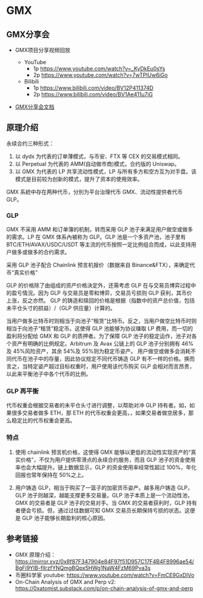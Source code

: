 # GMX

## GMX分享会

- GMX项目分享视频回放
  - YouTube
    - 1p <https://www.youtube.com/watch?v=_KyDkEu0sYs>
    - 2p <https://www.youtube.com/watch?v=7wTPIUw6iGo>
  - Bilibili
    - 1p <https://www.bilibili.com/video/BV12P411374D>
    - 2p <https://www.bilibili.com/video/BV1Ae411u7iG>

- [GMX分享会文档](./Share.md)

## 原理介绍

永续合约三种形式：

1. 以 dydx 为代表的订单薄模式，与币安、FTX 等 CEX 的交易模式相同。
2. 以 Perpetual 为代表的 AMM(自动做市商)模式，合约版的 Uniswap。
3. 以 GMX 为代表的 LP 共享流动性模式，LP 与所有多方和空方互为对手盘。该模式是目前较为创新的模式，提升了资本的使用效率。

GMX 系統中存在两种代币，分別为平台治理代币 GMX、流动性提供者代币 GLP。

### GLP

GMX 不采用 AMM 和订单簿的机制，转而采用 GLP 池子来满足用户做空或做多的需求。LP 在 GMX 体系內被称为 GLP。GLP 池是一个多资产池，池子里有 BTC/ETH/AVAX/USDC/USDT 等主流的代币按照一定比例组合而成，以此支持用户做多或做多的合约需求。

采用 GLP 池子配合 Chainlink 预言机报价（数据来自 Binance&FTX），来确定代币“真实价格”

GLP 的价格除了由组成的资产价格決定外，还需考虑 GLP 在与交易员博弈过程中的盈亏情況。因为 GLP 与交易员是零和博弈，交易员亏损则 GLP 获利，其币价上涨，反之亦然。
GLP 的铸造和赎回的价格是根据（指数中的资产总价值，包括未平仓头寸的损益）/（GLP 供应量）计算的。

当用户做多比特币时则相当于向池子“租赁”比特币。反之，当用户做空比特币时则相当于向池子“租赁”稳定币。这使得 GLP 池能够为协议赚取 LP 费用，而一切的盈利将分配给 GMX 和 GLP 的质押者。为了保障 GLP 池子的稳定运作，池子对各个资产有明确的比例规定。Arbitrum 及 Avax 公链上的 GLP 池子分别拥有 46%及 45%风险资产，其余 54%及 55%则为稳定币姿产。
用户做空或做多会消耗不同代币在池子中的存量，因此协议规定不同代币铸造 GLP 有不一样的价格。换而言之，当特定姿产超过目标权重时，用户使用该代币购买 GLP 会相对而言昂贵，以此来平衡池子中各个代币的比例。

### GLP 再平衡

代币权重会根据交易者的未平仓头寸进行调整，以帮助对冲 GLP 持有者。如，如果很多交易者做多 ETH，那 ETH 的代币权重会更高，，如果交易者做空居多，那么稳定比的代币权重会更高。

### 特点

1. 使用 chainlink 预言机价格，这使得 GMX 能够以更低的流动性实现资产的“真实价格”，不仅为用户提供零滑点的永续合约服务，而且 GLP 池子的资金使用率也会大幅提升。链上数据显示，GLP 的资金使用率经常性超过 100%，年化回报也常年保持在 50%之上。

2. 用户铸造 GLP，相当于购买了一篮子的加密货币姿产。越多用户铸造 GLP，GLP 池子则越深，越能支撑更多交易量。GLP 池子本质上是一个流动性池，GMX 的交易者是 GLP 池子的交易对手。当 GMX 的交易者获利时，GLP 持有者便会亏损。但，通过过往数据可知 GMX 交易员长期保持亏损的状态。这便是 GLP 池子能够长期盈利的核心原因。


## 参考链接

- GMX 原理介绍： <https://mirror.xyz/0x8f87F347904e84F97f51D957C17F4B4F8996ae54/BgFi9YIB-flIrzfYNQmgBQpx5HWg1NaW4FzM69Pva3s>
- 币圈科学家 youtube: <https://www.youtube.com/watch?v=FmCE9GxDlVo>
- On-Chain Analysis of GMX and Perp v2:
  <https://0xatomist.substack.com/p/on-chain-analysis-of-gmx-and-perp>
